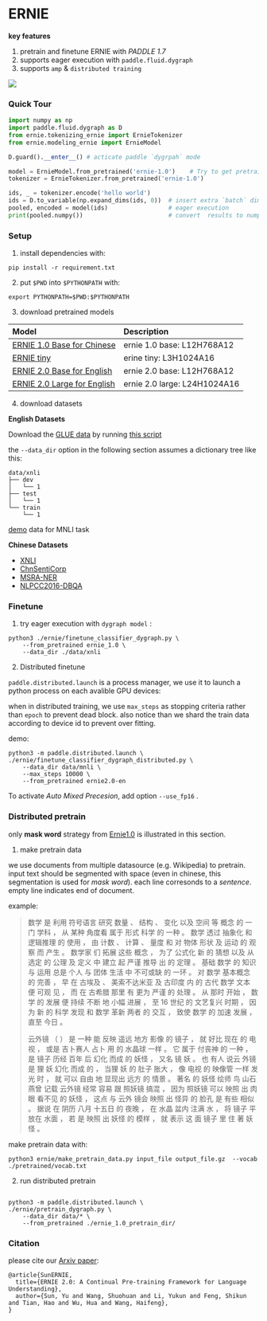 # ERNIE

**key features**

1. pretrain and finetune ERNIE with *PADDLE 1.7*
1. supports eager execution with `paddle.fluid.dygraph`
1. supports `amp` & `distributed training`

![](.metas/dygraph_show.gif)

### Quick Tour

```python
import numpy as np
import paddle.fluid.dygraph as D
from ernie.tokenizing_ernie import ErnieTokenizer
from ernie.modeling_ernie import ErnieModel

D.guard().__enter__() # acticate paddle `dygrpah` mode

model = ErnieModel.from_pretrained('ernie-1.0')    # Try to get pretrained model from server, make sure you have network connection
tokenizer = ErnieTokenizer.from_pretrained('ernie-1.0')

ids, _ = tokenizer.encode('hello world')
ids = D.to_variable(np.expand_dims(ids, 0))  # insert extra `batch` dimension
pooled, encoded = model(ids)                 # eager execution
print(pooled.numpy())                        # convert  results to numpy

```

### Setup
1. install dependencies with:
```script
pip install -r requirement.txt
```

2.  put `$PWD` into `$PYTHONPATH` with:
```script
export PYTHONPATH=$PWD:$PYTHONPATH
```

3. download pretrained models

| Model                                              | Description                                                  |
| :------------------------------------------------- | :----------------------------------------------------------- |
| [ERNIE 1.0 Base for Chinese](https://ernie-github.cdn.bcebos.com/model-ernie1.0.1.tar.gz)           | ernie 1.0 base: L12H768A12|
| [ERNIE tiny](https://ernie-github.cdn.bcebos.com/model-ernie_tiny.1.tar.gz)                         |erine tiny: L3H1024A16|
| [ERNIE 2.0 Base for English](https://ernie-github.cdn.bcebos.com/model-ernie2.0-en.1.tar.gz)        | ernie 2.0 base: L12H768A12  |
| [ERNIE 2.0 Large for English](https://ernie-github.cdn.bcebos.com/model-ernie2.0-large-en.1.tar.gz) | ernie 2.0 large: L24H1024A16 |


4. download datasets
 
**English Datasets**

Download the [GLUE data](https://gluebenchmark.com/tasks) by running [this script](https://gist.github.com/W4ngatang/60c2bdb54d156a41194446737ce03e2e) 

the `--data_dir` option in the following section assumes a dictionary tree like this:

```shell
data/xnli
├── dev
│   └── 1
├── test
│   └── 1
└── train
    └── 1
```

[demo](https://ernie-github.cdn.bcebos.com/data-mnli-m.tar.gz) data for MNLI task

**Chinese Datasets**

- [XNLI](https://ernie-github.cdn.bcebos.com/data-xnli.tar.gz)
- [ChnSentiCorp](https://ernie-github.cdn.bcebos.com/data-chnsenticorp.tar.gz)
- [MSRA-NER](https://ernie-github.cdn.bcebos.com/data-msra_ner.tar.gz)
- [NLPCC2016-DBQA](https://ernie-github.cdn.bcebos.com/data-dbqa.tar.gz)


### Finetune 

1. try eager execution with `dygraph model` :

```script
python3 ./ernie/finetune_classifier_dygraph.py \
    --from_pretrained ernie_1.0 \
    --data_dir ./data/xnli 
```

2. Distributed finetune

`paddle.distributed.launch` is a process manager, we use it to launch a python process on each avalible GPU devices:

when in distributed training, we use `max_steps` as stopping criteria rather than `epoch` to prevent dead block.
also notice than we shard the train data according to device id to prevent over fitting.

demo: 

```script
python3 -m paddle.distributed.launch \
./ernie/finetune_classifier_dygraph_distributed.py \
    --data_dir data/mnli \
    --max_steps 10000 \
    --from_pretrained ernie2.0-en
```

To activate *Auto Mixed Precesion*, add option `--use_fp16` .

### Distributed pretrain

only **mask word** strategy from [Ernie1.0](https://arxiv.org/pdf/1904.09223.pdf) is illustrated in this section.

1. make pretrain data

we use documents from multiple datasource (e.g. Wikipedia) to pretrain. 
input text should be segmented with space (even in chinese, this segmentation is used for *mask word*).
each line corresonds to a *sentence*.
empty line indicates end of document.

example:

> 数学 是 利用 符号语言 研究 数量 、 结构 、 变化 以及 空间 等 概念 的 一门 学科 ， 从 某种 角度看 属于 形式 科学 的 一种 。
> 数学 透过 抽象化 和 逻辑推理 的 使用 ， 由 计数 、 计算 、 量度 和 对 物体 形状 及 运动 的 观察 而 产生 。
> 数学家 们 拓展 这些 概念 ， 为了 公式化 新 的 猜想 以及 从 选定 的 公理 及 定义 中 建立 起 严谨 推导 出 的 定理 。
> 基础 数学 的 知识 与 运用 总是 个人 与 团体 生活 中 不可或缺 的 一环 。
> 对 数学 基本概念 的 完善 ， 早 在 古埃及 、 美索不达米亚 及 古印度 内 的 古代 数学 文本 便 可观 见 ， 而 在 古希腊 那里 有 更为 严谨 的 处理 。
> 从 那时 开始 ， 数学 的 发展 便 持续 不断 地 小幅 进展 ， 至 16 世纪 的 文艺复兴 时期 ， 因为 新 的 科学 发现 和 数学 革新 两者 的 交互 ， 致使 数学 的 加速 发展 ， 直至 今日 。
>
> 云外镜 （ ） 是 一种 能 反映 遥远 地方 影像 的 镜子 ， 就 好比 现在 的 电视 ， 或是 吉卜赛人 占卜 用 的 水晶球 一样 。
> 它 属于 付丧神 的 一种 ， 是 镜子 历经 百年 后 幻化 而成 的 妖怪 ， 又名 镜 妖 。
> 也 有人 说云 外镜 是 狸 妖 幻化 而成 的 ， 当狸 妖 的 肚子 胀大 ， 像 电视 的 映像管 一样 发光 时 ， 就 可以 自由 地 显现出 远方 的 情景 。
> 著名 的 妖怪 绘师 鸟 山石 燕曾 记载 云外镜 经常 容易 跟 照妖镜 搞混 ， 因为 照妖镜 可以 映照 出 肉眼 看不见 的 妖怪 ， 这点 与 云外 镜会 映照 出 怪异 的 脸孔 是 有些 相似 。
> 据说 在 阴历 八月 十五日 的 夜晚 ， 在 水晶 盆内 注满 水 ， 将 镜子 平 放在 水面 ， 若 是 映照 出 妖怪 的 模样 ， 就 表示 这 面 镜子 里 住 著 妖怪 。


make pretrain data with:

```script
python3 ernie/make_pretrain_data.py input_file output_file.gz  --vocab ./pretrained/vocab.txt
```

2. run distributed pretrain

```sript

python3 -m paddle.distributed.launch \
./ernie/pretrain_dygraph.py \
    --data_dir data/* \
    --from_pretrained ./ernie_1.0_pretrain_dir/ 

```

### Citation

please cite our [Arxiv paper](https://arxiv.org/abs/1907.12412):

```
@article{SunERNIE,
  title={ERNIE 2.0: A Continual Pre-training Framework for Language Understanding},
  author={Sun, Yu and Wang, Shuohuan and Li, Yukun and Feng, Shikun and Tian, Hao and Wu, Hua and Wang, Haifeng},
}
```

